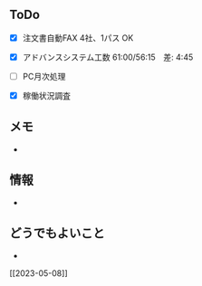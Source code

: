 ## ToDo
- [x] 注文書自動FAX 4社、1パス OK
- [x] アドバンスシステム工数 61:00/56:15　差: 4:45
- [ ] PC月次処理
- [x] 稼働状況調査


## メモ
- 


## 情報
- 


## どうでもよいこと
- 


[[2023-05-08]]

